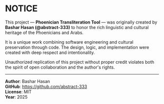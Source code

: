 # NOTICE

This project — **Phoenician Transliteration Tool** — was originally created by **Bashar Hasan (@abstract-333)** to honor the rich linguistic and cultural heritage of the Phoenicians and Arabs.

It is a unique work combining software engineering and cultural preservation through code. The design, logic, and implementation were created with deep respect and intentionality. 

Unauthorized replication of this project without proper credit violates both the spirit of open collaboration and the author's rights.

---

**Author**: Bashar Hasan  
**GitHub**: https://github.com/abstract-333  
**License**: MIT <br>
**Year**: 2025

